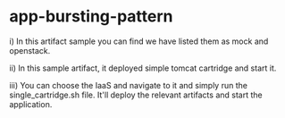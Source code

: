 app-bursting-pattern
================
i) In this artifact sample you can find we have listed them as mock and openstack.

ii) In this sample artifact, it deployed simple tomcat cartridge and start it.

iii) You can choose the IaaS and navigate to it and simply run the single_cartridge.sh file. It'll deploy the relevant artifacts and start the application.


